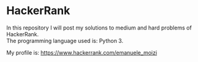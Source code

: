 # HackerRank
In this repository I will post my solutions to medium and hard problems of HackerRank.\
The programming language used is: Python 3.

My profile is: https://www.hackerrank.com/emanuele_moizi
